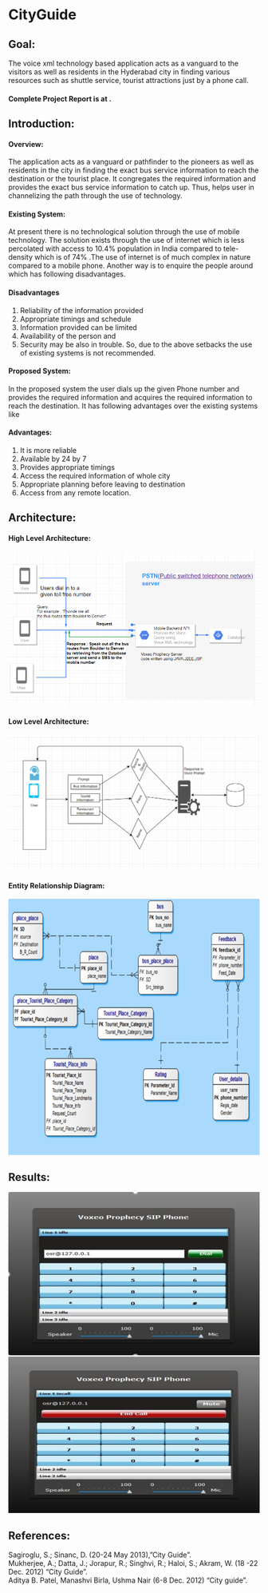 # CityGuide


## Goal:
The voice xml technology based application acts as a vanguard to the visitors as well as residents in the
Hyderabad city in finding various resources such as shuttle service, tourist attractions just by a phone call.

#### Complete Project Report is at [](https://docs.google.com/document/d/1JRuobTCZGPMQcDlgZ0rkMQoNgHq1JAQt).

## Introduction:
#### Overview:
The application acts as a vanguard or pathfinder to the pioneers as well as residents in the city in finding the exact bus service information to reach the destination or the tourist place. It congregates the required information and provides the exact bus service information to catch up. Thus, helps user in channelizing the path through the use of technology.
#### Existing System:
At present there is no technological solution through the use of mobile technology. The  solution exists through the use of internet which is less percolated  with access to 10.4% population  in India compared to tele-density which is of 74% .The use of internet is of much complex in nature compared to a mobile phone. Another way is to enquire the people around which has following disadvantages.
#### Disadvantages 
1.  Reliability of the information provided
2.  Appropriate timings and schedule
3.  Information provided can be limited
4.  Availability of the person and 
5.  Security may be also in trouble.
So, due to the above setbacks the use of existing systems is not recommended.
#### Proposed System:
In the proposed system the user dials up the given Phone number and provides the required information and acquires the required information to reach the destination. It has following advantages over the existing systems like

#### Advantages:
1.	It is more reliable
2.	Available by 24 by 7 
3.	Provides appropriate timings
4.	Access the required information of whole city
5.	Appropriate planning before leaving to destination 
6.	Access from any remote location.


## Architecture:
#### High Level Architecture:

![](images/HighLevelArchitecture.PNG)
#### Low Level Architecture:
![](images/LowLevelDesign.PNG)

#### Entity Relationship Diagram: 
![](images/ERDiagram.PNG)

## Results: 
![](images/Output1.PNG)
![](images/Output2.PNG)

## References:
Sagiroglu, S.; Sinanc, D. (20-24 May 2013),”City Guide”.  
Mukherjee, A.; Datta, J.; Jorapur, R.; Singhvi, R.; Haloi, S.; Akram, W. (18 -22 Dec. 2012) “City Guide”.  
Aditya B. Patel, Manashvi Birla, Ushma Nair (6-8 Dec. 2012) “City guide”.  
